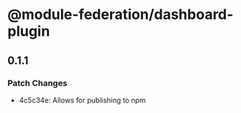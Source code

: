 # @module-federation/dashboard-plugin

## 0.1.1
### Patch Changes

- 4c5c34e: Allows for publishing to npm

